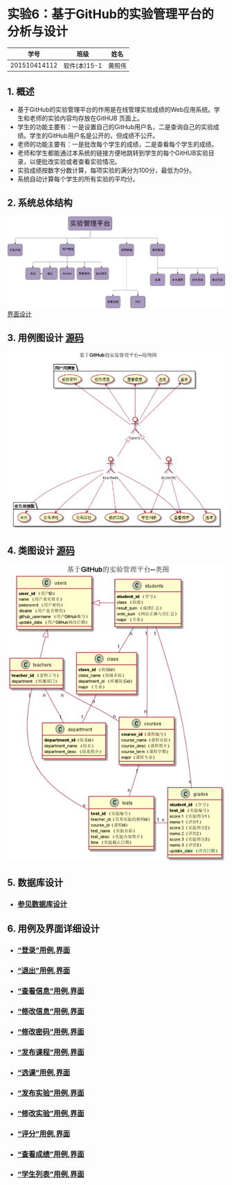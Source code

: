 # 实验6：基于GitHub的实验管理平台的分析与设计
|学号|班级|姓名|
|:-------:|:-------------: | :----------:|
|201510414112|软件(本)15-1|黄照伟|

## 1. 概述
- 基于GitHub的实验管理平台的作用是在线管理实验成绩的Web应用系统。学生和老师的实验内容均存放在GitHUB
页面上。
- 学生的功能主要有：一是设置自己的GitHub用户名，二是查询自己的实验成绩。学生的GitHub用户名是公开的，但成绩不公开。
- 老师的功能主要有：一是批改每个学生的成绩，二是查看每个学生的成绩。
- 老师和学生都能通过本系统的链接方便地跳转到学生的每个GitHUB实验目录，以便批改实验或者查看实验情况。
- 实验成绩按数字分数计算，每项实验的满分为100分，最低为0分。
- 系统自动计算每个学生的所有实验的平均分。

## 2. 系统总体结构
![flow1](系统总体结构图.png)
[界面设计](https://zhangji123456.github.io/is_analysis/test6/ui/系统首页界面.html)

## 3. 用例图设计 [源码](./src/用例图设计.puml)
![](用例源代码.png)

## 4. 类图设计 [源码](./src/class.puml)
![](类图.png)

## 5. 数据库设计
- ### [参见数据库设计](./数据库设计.md)

## 6. 用例及界面详细设计

- ### [“登录”用例](./yongli/登录.md),[界面](https://github.com/huangzhaowei123/is_analysis/blob/master/test6/ui/%E7%99%BB%E5%BD%95.html)
- ### [“退出”用例](./yongli/退出.md),[界面](https://zhangji123456.github.io/is_analysis/test6/ui/登出界面.html)
- ### [“查看信息”用例](./yongli/查看信息.md),[界面](https://zhangji123456.github.io/is_analysis/test6/ui/顶部菜单.html)
- ### [“修改信息”用例](./yongli/修改信息.md),[界面](https://zhangji123456.github.io/is_analysis/test6/ui/顶部菜单.html)
- ### [“修改密码”用例](./yongli/修改密码.md),[界面](https://zhangji123456.github.io/is_analysis/test6/ui/顶部菜单.html)
- ### [“发布课程”用例](./yongli/发布课程.md),[界面](https://zhangji123456.github.io/is_analysis/test6/ui/录入课程信息.html)
- ### [“选课”用例](./yongli/选课.md),[界面](https://zhangji123456.github.io/is_analysis/test6/ui/查看选课学生.html)
- ### [“发布实验”用例](./yongli/发布实验.md),[界面](https://zhangji123456.github.io/is_analysis/test6/ui/发布实验.html)
- ### [“修改实验”用例](./yongli/修改实验.md),[界面](https://zhangji123456.github.io/is_analysis/test6/ui/发布实验.html)
- ### [“评分”用例](./yongli/评分.md),[界面](https://zhangji123456.github.io/is_analysis/test6/ui/修改实验.html)
- ### [“查看成绩”用例](./yongli/查看成绩.md),[界面](https://zhangji123456.github.io/is_analysis/test6/ui/查看成绩界面.html)
- ### [“学生列表”用例](./yongli/学生列表.md),[界面](https://zhangji123456.github.io/is_analysis/test6/ui/课程选择.html)












